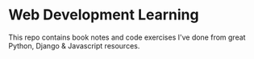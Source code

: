 # Web Development Learning

This repo contains book notes and code exercises I've done from great Python, Django & Javascript resources.
